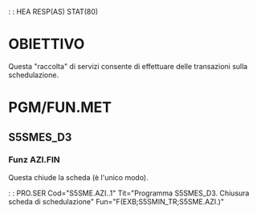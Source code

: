  :  : HEA RESP(AS) STAT(80)
# OBIETTIVO
Questa "raccolta" di servizi consente di effettuare delle transazioni sulla schedulazione.

# PGM/FUN.MET
## S5SMES_D3
### Funz AZI.FIN
Questa chiude la scheda (è l'unico modo).


 :  : PRO.SER Cod="S5SME.AZI..1" Tit="Programma S5SMES_D3. Chiusura scheda di schedulazione" Fun="F(EXB;S5SMIN_TR;S5SME.AZI.)"

